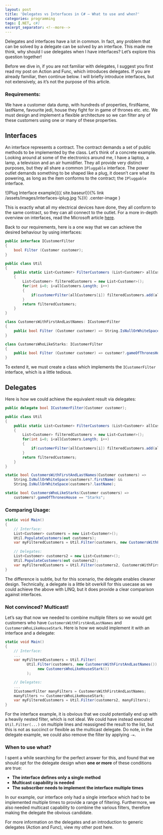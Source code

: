 ```yaml
---
layout: post
title: 'Delegates vs Interfaces in C# – What to use and when?'
categories: programming
tags: [.NET, c#]
excerpt_separator: <!--more-->
---
```


Delegates and interfaces have a lot in common. In fact, any problem that can be solved by a delegate can be solved by an interface. This made me think, why should I use delegates when I have interfaces? Let’s explore this question together!

<!--more-->

Before we dive in, if you are not familiar with delegates, I suggest you first read my post on Action and Func, which introduces delegates. If you are already familiar, then continue below. I will briefly introduce interfaces, but not extensively, as it’s not the purpose of this article.

### Requirements:
We have a customer data dump, with hundreds of properties, firstName, lastName, favourite jedi, house they fight for in game of thrones etc. etc. We must design and implement a flexible architecture so we can filter any of these customers using one or many of these properties.

## Interfaces
An interface represents a contract. The contract demands a set of public methods to be implemented by the class. Let’s think of a concrete example. Looking around at some of the electronics around me, I have a laptop, a lamp, a television and an air humidifier. They all provide very distinct purposes, but they all share a common `IPluggable` interface. The power outlet demands something to be shaped like a plug, it doesn’t care what its powering,  as long as the item conforms to the contract; the `IPluggable` interface.

![IPlug Interface example]({{ site.baseurl}}{% link /assets/images/interfaces-iplug.jpg %}){: .center-image }

This is exactly what all my electrical devices have done, they all conform to the same contract, so they can all connect to the outlet. For a more in-depth overview on interfaces, read the Microsoft article [here](https://docs.microsoft.com/en-us/dotnet/csharp/programming-guide/interfaces/).

Back to our requirements, here is a one way that we can achieve the desired behaviour by using interfaces:

```csharp
public interface ICustomerFilter 
{
    bool Filter (Customer customer); 
}

public class Util 
{
    public static List<Customer> FilterCustomers (List<Customer> allCustomers, ICustomerFilter customerFilter) 
    {
        List<Customer> filteredCustomers = new List<Customer>();
        for(int i=0; i<allCustomers.Length; i++)
        {
            if(customerFilter(allCustomers[i]) filteredCustomers.add(allCustomers[i]);
        }
        return filteredCustomers;
    } 
}

class CustomersWithFirstAndLastNames: ICustomerFilter 
{
    public bool Filter (Customer customer) => String.IsNullOrWhiteSpace(customers?.firstName) && String.IsNullOrWhiteSpace(customers?.lastName) 
}

class CustomersWhoLikeStarks: ICustomerFilter
{
    public bool Filter (Customer customer) => customer?.gameOfThronesHouse == "Starks";
}
```

To extend it, we must create a class which implements the `ICustomerFilter` interface, which is a little tedious.

## Delegates

Here is how we could achieve the equivalent result via delegates:

```csharp
public delegate bool ICustomerFilter(Customer customer);

public class Util 
{
    public static List<Customer> FilterCustomers (List<Customer> allCustomers, ICustomerFilter customerFilter) 
    {
        List<Customer> filteredCustomers = new List<Customer>();
        for(int i=0; i<allCustomers.Length; i++)
        {
            if(customerFilter(allCustomers[i]) filteredCustomers.add(allCustomers[i]);
        }
        return filteredCustomers;
    } 
}

static bool CustomersWithFirstAndLastNames(Customer customers) => 
    String.IsNullOrWhiteSpace(customers?.firstName) &&
    String.IsNullOrWhiteSpace(customers?.lastName);

static bool CustomersWhoLikeStarks(Customer customers) => 
    customers?.gameOfThronesHouse == "Starks";
```

### Comparing Usage:

```csharp
static void Main() 
{
    // Interface:
    List<Customer> customers = new List<Customer>();
    Util.PopulateCustomers(out customers);
    var myFilteredCustomers = Util.Filter(customers, new CustomersWithFirstAndLastNames());
    
    // Delegates:
    List<Customer> customers2 = new List<Customer>();
    Util.PopulateCustomers(out customers2);
    var myFilteredCustomers = Util.Filter(customers2, CustomersWithFirstAndLastNames);
}
```

The difference is subtle, but for this scenario, the delegate enables cleaner design. Technically, a delegate is a little bit overkill for this usecase as we could achieve the above with LINQ, but it does provide a clear comparison against interfaces.

### Not convinced? Multicast!  

Let’s say that now we needed to combine multiple filters so we would get customers who have `CustomersWithFirstAndLastNames` and `CustomersWhoLikeHouseStark`. Here is how we would implement it with an interface and a delegate:

```csharp
static void Main() 
{
    // Interface:
    ...
    var myFilteredCustomers = Util.Filter(
          Util.Filter(customers, new CustomersWithFirstAndLastNames()),
               new CustomersWhoLikeHouseStark())
          );

    // Delegates:
    ...
    ICustomerFilter manyFilters = CustomersWithFirstAndLastNames;
    manyFilters += CustomersWhoLikeHouseStark;
    var myFilteredCustomers = Util.Filter(customers2, manyFilters);
}
```

For the interface example, it is obvious that we could potentially end up with a heavily nested filter, which is not ideal. We could have instead executed `Util.Filter(...)` on multiple lines and reassigned the result to the list, but this is not as succinct or flexible as the multicast delegate. Do note, in the delegate example, we could also remove the filter by applying `-=`.

### When to use what?
I spent a while searching for the perfect answer for this, and found that we should opt for the delegate design when **one or more** of these conditions are true:

* **The interface defines only a single method**
* **Multicast capability is needed**
* **The subscriber needs to implement the interface multiple times**

In our example, our interface only had a single interface which had to be implemented multiple times to provide a range of filtering. Furthermore, we also needed multicast capability to combine the various filters, therefore making the delegate the obvious candidate.

For more information on the delegates and an introduction to generic delegates (Action and Func), view my other post here.